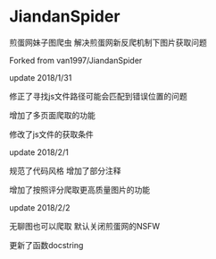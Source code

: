 # JiandanSpider
煎蛋网妹子图爬虫 解决煎蛋网新反爬机制下图片获取问题

Forked from van1997/JiandanSpider

update 2018/1/31

修正了寻找js文件路径可能会匹配到错误位置的问题

增加了多页面爬取的功能

修改了js文件的获取条件

update 2018/2/1

规范了代码风格 增加了部分注释

增加了按照评分爬取更高质量图片的功能

update 2018/2/2

无聊图也可以爬取 默认关闭煎蛋网的NSFW

更新了函数docstring